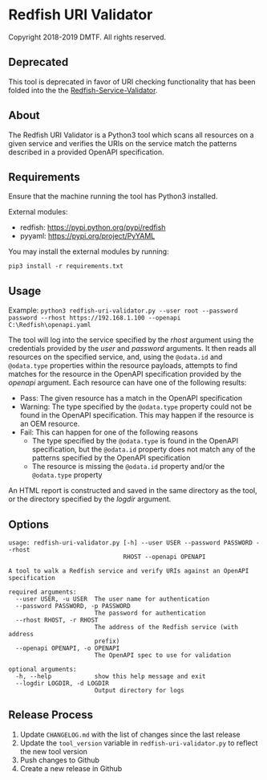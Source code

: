 # Redfish URI Validator

Copyright 2018-2019 DMTF. All rights reserved.

## Deprecated

This tool is deprecated in favor of URI checking functionality that has been folded into the the [Redfish-Service-Validator](https://github.com/DMTF/Redfish-Service-Validator).

## About

The Redfish URI Validator is a Python3 tool which scans all resources on a given service and verifies the URIs on the service match the patterns described in a provided OpenAPI specification.


## Requirements

Ensure that the machine running the tool has Python3 installed.

External modules:
* redfish: https://pypi.python.org/pypi/redfish
* pyyaml: https://pypi.org/project/PyYAML

You may install the external modules by running:

`pip3 install -r requirements.txt`


## Usage

Example: `python3 redfish-uri-validator.py --user root --password password --rhost https://192.168.1.100 --openapi C:\Redfish\openapi.yaml`

The tool will log into the service specified by the *rhost* argument using the credentials provided by the *user* and *password* arguments.  It then reads all resources on the specified service, and, using the `@odata.id` and `@odata.type` properties within the resource payloads, attempts to find matches for the resource in the OpenAPI specification provided by the *openapi* argument.  Each resource can have one of the following results:
* Pass: The given resource has a match in the OpenAPI specification
* Warning: The type specified by the `@odata.type` property could not be found in the OpenAPI specification.  This may happen if the resource is an OEM resource.
* Fail: This can happen for one of the following reasons
    * The type specified by the `@odata.type` is found in the OpenAPI specification, but the `@odata.id` property does not match any of the patterns specified by the OpenAPI specification
    * The resource is missing the `@odata.id` property and/or the `@odata.type` property

An HTML report is constructed and saved in the same directory as the tool, or the directory specified by the *logdir* argument.


## Options

```
usage: redfish-uri-validator.py [-h] --user USER --password PASSWORD --rhost
                                RHOST --openapi OPENAPI

A tool to walk a Redfish service and verify URIs against an OpenAPI
specification

required arguments:
  --user USER, -u USER  The user name for authentication
  --password PASSWORD, -p PASSWORD
                        The password for authentication
  --rhost RHOST, -r RHOST
                        The address of the Redfish service (with address
                        prefix)
  --openapi OPENAPI, -o OPENAPI
                        The OpenAPI spec to use for validation

optional arguments:
  -h, --help            show this help message and exit
  --logdir LOGDIR, -d LOGDIR
                        Output directory for logs

```

## Release Process

1. Update `CHANGELOG.md` with the list of changes since the last release
2. Update the `tool_version` variable in `redfish-uri-validator.py` to reflect the new tool version
3. Push changes to Github
4. Create a new release in Github
